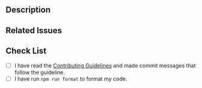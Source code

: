 ## Description

<!-- Write a brief description of the changes introduced by this PR -->

## Related Issues

<!--
  Link to the issue that is fixed by this PR (if there is one)
  e.g. Fixes #1234, Addresses #1234, Related to #1234, etc.
-->

## Check List

<!--
ATTENTION
Please follow this check list to ensure that you've followed all items before opening this PR
-->

- [ ] I have read the [Contributing Guidelines]() and made commit messages that follow the guideline.
- [ ] I have run `npm run format` to format my code.
